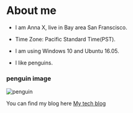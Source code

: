 About me
=========
* I am Anna X, live in Bay area San Franscisco.

* Time Zone: Pacific Standard Time(PST).

* I am using Windows 10 and Ubuntu 16.05.

* I like penguins.

### penguin image

![penguin](https://media.mnn.com/assets/images/2019/02/emperor-penguin-juvenile-adults-book.jpeg.653x0_q80_crop-smart.jpg)


You can find my blog here
[My tech blog](https://vmnet8.github.io/)
